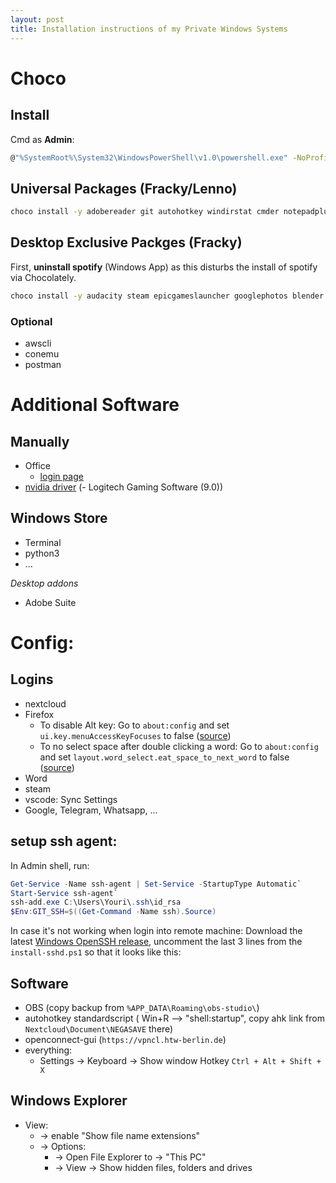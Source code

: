 ```yaml
---
layout: post
title: Installation instructions of my Private Windows Systems
---
```


# Choco

## Install

Cmd as **Admin**:
```bash
@"%SystemRoot%\System32\WindowsPowerShell\v1.0\powershell.exe" -NoProfile -InputFormat None -ExecutionPolicy Bypass -Command "iex ((New-Object System.Net.WebClient).DownloadString('https://chocolatey.org/install.ps1'))" && SET "PATH=%PATH%;%ALLUSERSPROFILE%\chocolatey\bin"
```

## Universal Packages (Fracky/Lenno)


```bash
choco install -y adobereader git autohotkey windirstat cmder notepadplusplus irfanview 7zip nextcloud-client everything vlc firefox sharex vscode jdk8 keepassxc discord deluge chromium
```

## Desktop Exclusive Packges (Fracky)

First, **uninstall spotify** (Windows App) as this disturbs the install of spotify via Chocolately.

```bash
choco install -y audacity steam epicgameslauncher googlephotos blender docker-desktop duplicati spotify zotero-studio minecraft ffmpeg signal teamspeak
```

### Optional
- awscli
- conemu
- postman

# Additional Software

## Manually
- Office
    - [login page](https://login.microsoftonline.com)
- [nvidia driver](https://www.nvidia.de/Download/index.aspx?lang=de)
(- Logitech Gaming Software (9.0))


## Windows Store

* Terminal
* python3
* ...

*Desktop addons*
- Adobe Suite

# Config:

## Logins
- nextcloud
- Firefox
    - To disable Alt key: Go to `about:config` and set `ui.key.menuAccessKeyFocuses` to false ([source](https://support.mozilla.org/en-US/questions/1278533))
    - To no select space after double clicking a word: Go to `about:config` and set `layout.word_select.eat_space_to_next_word` to false ([source](https://superuser.com/a/1623999/1277585))
- Word
- steam
- vscode: Sync Settings
- Google, Telegram, Whatsapp, ...


## setup ssh agent:

In Admin shell, run:

```powershell
Get-Service -Name ssh-agent | Set-Service -StartupType Automatic`
Start-Service ssh-agent`
ssh-add.exe C:\Users\Youri\.ssh\id_rsa
$Env:GIT_SSH=$((Get-Command -Name ssh).Source)
```

In case it's not working when login into remote machine:  Download the latest [Windows OpenSSH release](https://github.com/PowerShell/Win32-OpenSSH/releases), uncomment the last 3 lines from the `install-sshd.ps1` so that it looks like this: 


## Software

- OBS (copy backup from `%APP_DATA\Roaming\obs-studio\`)
- autohotkey standardscript ( Win+R --> "shell:startup", copy ahk link from `Nextcloud\Document\NEGASAVE` there)
- openconnect-gui (`https://vpncl.htw-berlin.de`)
- everything:
    - Settings -> Keyboard -> Show window Hotkey `Ctrl + Alt + Shift + X`

## Windows Explorer

* View:
    * -> enable "Show file name extensions"
    * -> Options: 
        * -> Open File Explorer to -> "This PC"
        * -> View -> Show hidden files, folders and drives

